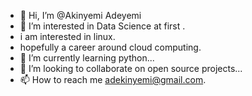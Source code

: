 - 👋 Hi, I’m @Akinyemi Adeyemi
- 👀 I’m interested in Data Science at first .
- i am interested in linux.
- hopefully a career around cloud computing.
- 🌱 I’m currently learning python...
- 💞️ I’m looking to collaborate on open source projects...
- 📫 How to reach me  adekinyemi@gmail.com.

<!---
AIAdeyemi/AIAdeyemi is a ✨ special ✨ repository because its `README.md` (this file) appears on your GitHub profile.
You can click the Preview link to take a look at your changes.
--->
